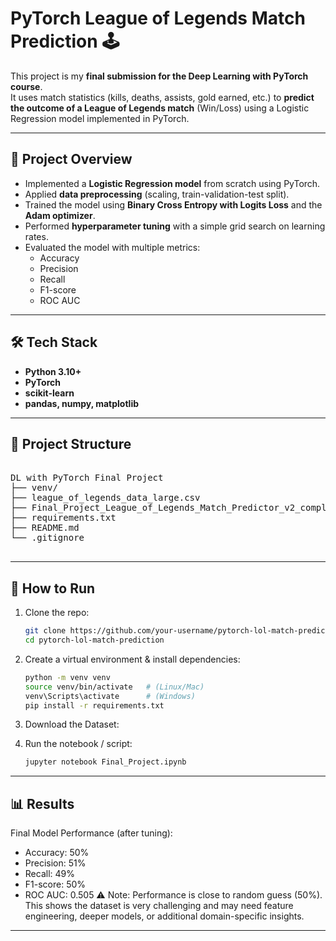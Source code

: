 # PyTorch League of Legends Match Prediction 🕹️

This project is my **final submission for the Deep Learning with PyTorch course**.  
It uses match statistics (kills, deaths, assists, gold earned, etc.) to **predict the outcome of a League of Legends match** (Win/Loss) using a Logistic Regression model implemented in PyTorch.

---

## 📌 Project Overview
- Implemented a **Logistic Regression model** from scratch using PyTorch.
- Applied **data preprocessing** (scaling, train-validation-test split).
- Trained the model using **Binary Cross Entropy with Logits Loss** and the **Adam optimizer**.
- Performed **hyperparameter tuning** with a simple grid search on learning rates.
- Evaluated the model with multiple metrics:  
  - Accuracy  
  - Precision  
  - Recall  
  - F1-score  
  - ROC AUC  

---

## 🛠️ Tech Stack
- **Python 3.10+**
- **PyTorch**
- **scikit-learn**
- **pandas, numpy, matplotlib**

---
## 📂 Project Structure
<pre>

DL with PyTorch Final Project
├── venv/
├── league_of_legends_data_large.csv                                  # Dataset (not included, add your own CSV)
├── Final_Project_League_of_Legends_Match_Predictor_v2_completed      # Jupyter notebooks
├── requirements.txt                                                  # Dependencies
├── README.md                                                         # Project description
└── .gitignore                                                        # Ignore unnecessary files

</pre>
---
 
## 🚀 How to Run

1. Clone the repo:
   ```bash
   git clone https://github.com/your-username/pytorch-lol-match-prediction.git
   cd pytorch-lol-match-prediction
   ```
2. Create a virtual environment & install dependencies:
   ```bash
   python -m venv venv
   source venv/bin/activate   # (Linux/Mac)
   venv\Scripts\activate      # (Windows)
   pip install -r requirements.txt
   ```
3. Download the Dataset:
   
4. Run the notebook / script:
   ```bash
   jupyter notebook Final_Project.ipynb
   ```

---

## 📊 Results

Final Model Performance (after tuning):

- Accuracy: 50%
- Precision: 51%
- Recall: 49%
- F1-score: 50%
- ROC AUC: 0.505
⚠️ Note: Performance is close to random guess (50%).
This shows the dataset is very challenging and may need feature engineering, deeper models, or additional domain-specific insights.

---


   
